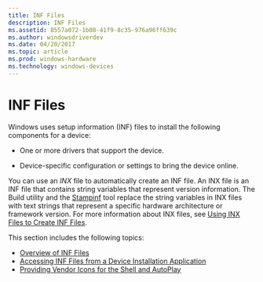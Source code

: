 ```yaml
---
title: INF Files
description: INF Files
ms.assetid: 8557a072-1b08-41f9-8c35-976a96ff639c
ms.author: windowsdriverdev
ms.date: 04/20/2017
ms.topic: article
ms.prod: windows-hardware
ms.technology: windows-devices
---
```


# INF Files


Windows uses setup information (INF) files to install the following components for a device:

-   One or more drivers that support the device.

-   Device-specific configuration or settings to bring the device online.

You can use an *INX* file to automatically create an INF file. An INX file is an INF file that contains string variables that represent version information. The Build utility and the [Stampinf](https://msdn.microsoft.com/library/windows/hardware/ff552786) tool replace the string variables in INX files with text strings that represent a specific hardware architecture or framework version. For more information about INX files, see [Using INX Files to Create INF Files](https://msdn.microsoft.com/library/windows/hardware/ff545473).

This section includes the following topics:

-   [Overview of INF Files](overview-of-inf-files.md)
-   [Accessing INF Files from a Device Installation Application](accessing-inf-files-from-a-setup-application.md)
-   [Providing Vendor Icons for the Shell and AutoPlay](providing-vendor-icons-for-the-shell-and-autoplay.md)

 

 





